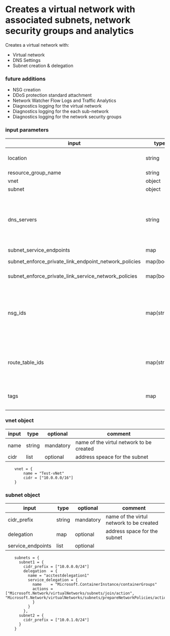 # Creates a virtual network with associated subnets, network security groups and analytics

Creates a virtual network with:
* Virtual network
* DNS Settings
* Subnet creation & delegation

### future additions
* NSG creation
* DDoS protection standard attachment
* Network Watcher Flow Logs and Traffic Analytics
* Diagnostics logging for the virtual network
* Diagnostics logging for the each sub-network
* Diagnostics logging for the network security groups


### input parameters
| input | type | optional | comment |
| -- | -- | -- | -- |
| location  | string | optional | if not set then default of 'uksouth' is set.  |
| resource_group_name | string | required |  |
| vnet | object | required | see table below |
| subnet | object | required | see table below |
| dns_servers | string | optional | IP Address of custom dns servers to assign to the new vNET. Default Azure servers used if not set. |
| subnet_service_endpoints | map | optional |  |
| subnet_enforce_private_link_endpoint_network_policies | map(bool) | optional | default value of false  |
| subnet_enforce_private_link_service_network_policies | map(bool) | optional | default value of false |
| nsg_ids | map(string) | optional | key:value pair of "subnetName" = "NSG_ID". Default will not assign a Network Security group to the new Subnets. |
| route_table_ids | map(string) | optional | key:value pair of "subnetName" = "RouteTable_ID". Default will retain default Azure Gateway, |
| tags | map | optional | A set of key:value pairs to tag the new resources. |




### vnet object

| input | type | optional | comment |
| -- | -- | -- | -- |
| name | string | mandatory | name of the virtul network to be created |
| cidr  | list | optional | address speace for the subnet |


```
    vnet = {
        name = "Test-vNet"
        cidr = ["10.0.0.0/16"]
    }
```


### subnet object
| input | type | optional | comment |
| -- | -- | -- | -- |
| cidr_prefix | string | mandatory | name of the virtul network to be created |
| delegation  | map | optional | address space for the subnet |
| service_endpoints | list | optional | |

```
    subnets = {
      subnet1 = {
        cidr_prefix = ["10.0.0.0/24"]
        delegation  = {
          name = "acctestdelegation1"
          service_delegation = {
            name    = "Microsoft.ContainerInstance/containerGroups"
            actions = ["Microsoft.Network/virtualNetworks/subnets/join/action", "Microsoft.Network/virtualNetworks/subnets/prepareNetworkPolicies/action"]
            }
          }
        },
      subnet2 = {
        cidr_prefix = ["10.0.1.0/24"]
      }
    }
```

